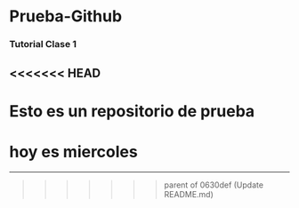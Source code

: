 # Prueba-Github
### Tutorial Clase 1
<<<<<<< HEAD
-----------------
# Esto es un repositorio de prueba

hoy es miercoles
=======
-----------------
>>>>>>> parent of 0630def (Update README.md)

